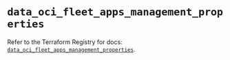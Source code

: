 # `data_oci_fleet_apps_management_properties`

Refer to the Terraform Registry for docs: [`data_oci_fleet_apps_management_properties`](https://registry.terraform.io/providers/oracle/oci/6.18.0/docs/data-sources/fleet_apps_management_properties).
